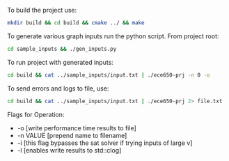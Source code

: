 
To build the project use:
```bash
mkdir build && cd build && cmake ../ && make
```

To generate various graph inputs run the python script. 
From project root:
```bash
cd sample_inputs && ./gen_inputs.py
```

To run project with generated inputs:
```bash
cd build && cat ../sample_inputs/input.txt | ./ece650-prj -n 0 -o
```

To send errors and logs to file, use:
```bash
cd build && cat ../sample_inputs/input.txt | ./ece650-prj 2> file.txt
```

Flags for Operation:
- -o [write performance time results to file]
- -n VALUE [prepend name to filename]
- -i [this flag bypasses the sat solver if trying inputs of large v]
- -l [enables write results to std::clog]

